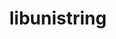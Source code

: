 ---
title: "libunistring"
layout: cache
categories: [package, v0.22.0]
meta: {"versions": ["1.2"], "compilers": ["apple-clang@=15.0.0", "cce@=15.0.1", "gcc@=10.2.1", "gcc@=11.1.0", "gcc@=11.4.0", "gcc@=7.3.1", "gcc@=7.5.0", "gcc@=9.4.0", "oneapi@=2024.0.0"], "oss": ["amzn2", "centos7", "rhel8", "ubuntu18.04", "ubuntu20.04", "ubuntu22.04", "ventura"], "platforms": ["darwin", "linux"], "targets": ["aarch64", "neoverse_n1", "neoverse_v1", "neoverse_v2", "ppc64le", "x86_64_v3", "zen4"], "stacks": ["aws-isc", "aws-isc-aarch64", "build_systems", "data-vis-sdk", "developer-tools", "developer-tools-manylinux2014", "e4s", "e4s-cray-rhel", "e4s-neoverse-v2", "e4s-neoverse_v1", "e4s-oneapi", "e4s-power", "e4s-rocm-external", "ml-darwin-aarch64-mps", "ml-linux-x86_64-cpu", "ml-linux-x86_64-cuda", "radiuss", "root"], "num_specs": 13, "num_specs_by_stack": {"root": 13, "ml-darwin-aarch64-mps": 1, "aws-isc-aarch64": 2, "aws-isc": 1, "developer-tools-manylinux2014": 1, "e4s-cray-rhel": 1, "developer-tools": 1, "build_systems": 1, "radiuss": 1, "e4s-power": 1, "data-vis-sdk": 1, "e4s-neoverse_v1": 1, "e4s-neoverse-v2": 1, "e4s": 1, "ml-linux-x86_64-cuda": 1, "e4s-rocm-external": 1, "ml-linux-x86_64-cpu": 1, "e4s-oneapi": 1}}
spec_details: [{"hash": "537gmvjoterlht7u6hetu4idk7ej6wle", "compiler": "apple-clang@=15.0.0", "versions": ["1.2"], "os": "ventura", "platform": "darwin", "target": "aarch64", "variants": ["build_system=autotools"], "stacks": ["root", "ml-darwin-aarch64-mps"], "size": "-", "tarball": "https://binaries.spack.io/releases/v0.22.0/build_cache/darwin-ventura-aarch64/apple-clang-15.0.0/libunistring-1.2/darwin-ventura-aarch64-apple-clang-15.0.0-libunistring-1.2-537gmvjoterlht7u6hetu4idk7ej6wle.spack"}, {"hash": "fphwcialhkow5omklrskee3hken7k2bx", "compiler": "gcc@=7.3.1", "versions": ["1.2"], "os": "amzn2", "platform": "linux", "target": "aarch64", "variants": ["build_system=autotools"], "stacks": ["root", "aws-isc-aarch64"], "size": "-", "tarball": "https://binaries.spack.io/releases/v0.22.0/build_cache/linux-amzn2-aarch64/gcc-7.3.1/libunistring-1.2/linux-amzn2-aarch64-gcc-7.3.1-libunistring-1.2-fphwcialhkow5omklrskee3hken7k2bx.spack"}, {"hash": "zvzqnke4nhuzu4rpnjb36wfvlw2mkwe2", "compiler": "gcc@=7.3.1", "versions": ["1.2"], "os": "amzn2", "platform": "linux", "target": "neoverse_n1", "variants": ["build_system=autotools"], "stacks": ["root", "aws-isc-aarch64"], "size": "-", "tarball": "https://binaries.spack.io/releases/v0.22.0/build_cache/linux-amzn2-neoverse_n1/gcc-7.3.1/libunistring-1.2/linux-amzn2-neoverse_n1-gcc-7.3.1-libunistring-1.2-zvzqnke4nhuzu4rpnjb36wfvlw2mkwe2.spack"}, {"hash": "6oycpqltscfhtzcyoqe4mhzo2raxs5d3", "compiler": "gcc@=7.3.1", "versions": ["1.2"], "os": "amzn2", "platform": "linux", "target": "x86_64_v3", "variants": ["build_system=autotools"], "stacks": ["aws-isc", "root"], "size": "-", "tarball": "https://binaries.spack.io/releases/v0.22.0/build_cache/linux-amzn2-x86_64_v3/gcc-7.3.1/libunistring-1.2/linux-amzn2-x86_64_v3-gcc-7.3.1-libunistring-1.2-6oycpqltscfhtzcyoqe4mhzo2raxs5d3.spack"}, {"hash": "a42o7ww5yiwbhutufpyyhqleahqy6yvm", "compiler": "gcc@=10.2.1", "versions": ["1.2"], "os": "centos7", "platform": "linux", "target": "x86_64_v3", "variants": ["build_system=autotools"], "stacks": ["developer-tools-manylinux2014", "root"], "size": "-", "tarball": "https://binaries.spack.io/releases/v0.22.0/build_cache/linux-centos7-x86_64_v3/gcc-10.2.1/libunistring-1.2/linux-centos7-x86_64_v3-gcc-10.2.1-libunistring-1.2-a42o7ww5yiwbhutufpyyhqleahqy6yvm.spack"}, {"hash": "qac6oqfbtsibj2imkxy6jwwzqjyk4pqo", "compiler": "cce@=15.0.1", "versions": ["1.2"], "os": "rhel8", "platform": "linux", "target": "zen4", "variants": ["build_system=autotools"], "stacks": ["e4s-cray-rhel", "root"], "size": "-", "tarball": "https://binaries.spack.io/releases/v0.22.0/build_cache/linux-rhel8-zen4/cce-15.0.1/libunistring-1.2/linux-rhel8-zen4-cce-15.0.1-libunistring-1.2-qac6oqfbtsibj2imkxy6jwwzqjyk4pqo.spack"}, {"hash": "gech6zmsartm347yjvjcvrpqdrlpvnxh", "compiler": "gcc@=7.5.0", "versions": ["1.2"], "os": "ubuntu18.04", "platform": "linux", "target": "x86_64_v3", "variants": ["build_system=autotools"], "stacks": ["developer-tools", "root", "build_systems", "radiuss"], "size": "-", "tarball": "https://binaries.spack.io/releases/v0.22.0/build_cache/linux-ubuntu18.04-x86_64_v3/gcc-7.5.0/libunistring-1.2/linux-ubuntu18.04-x86_64_v3-gcc-7.5.0-libunistring-1.2-gech6zmsartm347yjvjcvrpqdrlpvnxh.spack"}, {"hash": "267jwikwus6nnhjo4fceafogzflg7ir7", "compiler": "gcc@=9.4.0", "versions": ["1.2"], "os": "ubuntu20.04", "platform": "linux", "target": "ppc64le", "variants": ["build_system=autotools"], "stacks": ["root", "e4s-power"], "size": "-", "tarball": "https://binaries.spack.io/releases/v0.22.0/build_cache/linux-ubuntu20.04-ppc64le/gcc-9.4.0/libunistring-1.2/linux-ubuntu20.04-ppc64le-gcc-9.4.0-libunistring-1.2-267jwikwus6nnhjo4fceafogzflg7ir7.spack"}, {"hash": "4unn3gq3h6vieefmlg64u62vec2vjpqz", "compiler": "gcc@=11.1.0", "versions": ["1.2"], "os": "ubuntu20.04", "platform": "linux", "target": "x86_64_v3", "variants": ["build_system=autotools"], "stacks": ["data-vis-sdk", "root"], "size": "-", "tarball": "https://binaries.spack.io/releases/v0.22.0/build_cache/linux-ubuntu20.04-x86_64_v3/gcc-11.1.0/libunistring-1.2/linux-ubuntu20.04-x86_64_v3-gcc-11.1.0-libunistring-1.2-4unn3gq3h6vieefmlg64u62vec2vjpqz.spack"}, {"hash": "golv75qctldfdtr3b6poddkwdpqarmci", "compiler": "gcc@=11.4.0", "versions": ["1.2"], "os": "ubuntu22.04", "platform": "linux", "target": "neoverse_v1", "variants": ["build_system=autotools"], "stacks": ["root", "e4s-neoverse_v1"], "size": "-", "tarball": "https://binaries.spack.io/releases/v0.22.0/build_cache/linux-ubuntu22.04-neoverse_v1/gcc-11.4.0/libunistring-1.2/linux-ubuntu22.04-neoverse_v1-gcc-11.4.0-libunistring-1.2-golv75qctldfdtr3b6poddkwdpqarmci.spack"}, {"hash": "27mhaovoocpaklfxwbnfq2nvm2iqdyk6", "compiler": "gcc@=11.4.0", "versions": ["1.2"], "os": "ubuntu22.04", "platform": "linux", "target": "neoverse_v2", "variants": ["build_system=autotools"], "stacks": ["e4s-neoverse-v2", "root"], "size": "-", "tarball": "https://binaries.spack.io/releases/v0.22.0/build_cache/linux-ubuntu22.04-neoverse_v2/gcc-11.4.0/libunistring-1.2/linux-ubuntu22.04-neoverse_v2-gcc-11.4.0-libunistring-1.2-27mhaovoocpaklfxwbnfq2nvm2iqdyk6.spack"}, {"hash": "cbcsivyf4ccds4fcelfkl7ca57yy2abz", "compiler": "gcc@=11.4.0", "versions": ["1.2"], "os": "ubuntu22.04", "platform": "linux", "target": "x86_64_v3", "variants": ["build_system=autotools"], "stacks": ["root", "e4s", "ml-linux-x86_64-cuda", "e4s-rocm-external", "ml-linux-x86_64-cpu"], "size": "-", "tarball": "https://binaries.spack.io/releases/v0.22.0/build_cache/linux-ubuntu22.04-x86_64_v3/gcc-11.4.0/libunistring-1.2/linux-ubuntu22.04-x86_64_v3-gcc-11.4.0-libunistring-1.2-cbcsivyf4ccds4fcelfkl7ca57yy2abz.spack"}, {"hash": "tlit5m3vwawp4lrcnmoi4a6obqsemcpk", "compiler": "oneapi@=2024.0.0", "versions": ["1.2"], "os": "ubuntu22.04", "platform": "linux", "target": "x86_64_v3", "variants": ["build_system=autotools"], "stacks": ["e4s-oneapi", "root"], "size": "-", "tarball": "https://binaries.spack.io/releases/v0.22.0/build_cache/linux-ubuntu22.04-x86_64_v3/oneapi-2024.0.0/libunistring-1.2/linux-ubuntu22.04-x86_64_v3-oneapi-2024.0.0-libunistring-1.2-tlit5m3vwawp4lrcnmoi4a6obqsemcpk.spack"}]
---